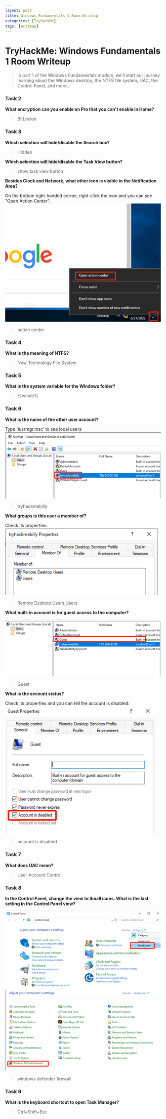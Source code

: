 ```yaml
---
layout: post
title: Windows Fundamentals 1 Room Writeup
categories: [TryHackMe]
tags: [Writeup]
---
```


# TryHackMe: Windows Fundamentals 1 Room Writeup
> In part 1 of the Windows Fundamentals module, we'll start our journey learning about the Windows desktop, the NTFS file system, UAC, the Control Panel, and more..

### Task 2

**What encryption can you enable on Pro that you can't enable in Home?**

> BitLocker

### Task 3

**Which selection will hide/disable the Search box?**

> Hidden

**Which selection will hide/disable the Task View button?**

> show task view button

**Besides Clock and Network, what other icon is visible in the Notification Area?**

On the bottom right-handed corner, right-click the icon and you can see "Open Action Center".
![](/img/posts/winfun_1.png)
> action center

### Task 4

**What is the meaning of NTFS?**

> New Technology File System

### Task 5

**What is the system variable for the Windows folder?**

> %windir%

### Task 6

**What is the name of the other user account?**

Type 'lusrmgr.msc' to see local users:
![](/img/posts/winfun_2.png)
> tryhackmebilly

**What groups is this user a member of?**

Check its properties:
![](/img/posts/winfun_3.png)
> Remote Desktop Users,Users

**What built-in account is for guest access to the computer?**

![](/img/posts/winfun_4.png)
> Guest

**What is the account status?**

Check its properties and you can tell the account is disabled:
![](/img/posts/winfun_5.png)
> account is disabled

### Task 7

**What does UAC mean?**

> User Account Control

### Task 8

**In the Control Panel, change the view to Small icons. What is the last setting in the Control Panel view?**

![](/img/posts/winfun_6.png)
![](/img/posts/winfun_7.png)
> windows defender firewall

### Task 9

**What is the keyboard shortcut to open Task Manager?**

> Ctrl+Shift+Esc






